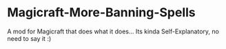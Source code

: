 # Magicraft-More-Banning-Spells
A mod for Magicraft that does what it does... Its kinda Self-Explanatory, no need to say it :)
